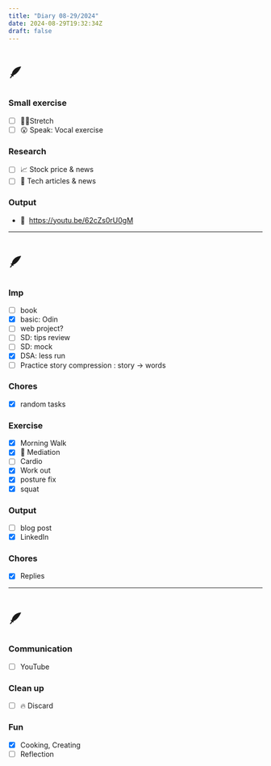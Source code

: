 ```yaml
---
title: "Diary 08-29/2024"  
date: 2024-08-29T19:32:34Z
draft: false
---
```


# 🪶

### Small exercise

- [ ]  🧎‍♀️Stretch
- [ ]  😮 Speak: Vocal exercise

### Research

- [ ]  📈 Stock price & news
- [ ]  👾 Tech articles & news

### Output

- 🎥  https://youtu.be/62cZs0rU0gM

---

# 🪶

### Imp

- [ ]  book
- [x]  basic: Odin
- [ ]  web project?
- [ ]  SD: tips review
- [ ]  SD: mock
- [x]  DSA: less run
- [ ]  Practice story compression : story → words

### Chores

- [x]  random tasks

### Exercise

- [x]  Morning Walk
- [x]  🧘 Mediation
- [ ]  Cardio
- [x]  Work out
- [x]  posture fix
- [x]  squat

### Output

- [ ]  blog post
- [x]  LinkedIn

### Chores

- [x]  Replies

---

# 🪶

### Communication

- [ ]  YouTube

### Clean up

- [ ]  🔥 Discard

### Fun

- [x]  Cooking, Creating
- [ ]  Reflection